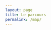 ```yaml
---
layout: page
title: Le parcours
permalink: /map/
---
```




    
<div id="mapid" class="mapbig"> </div>

<script>
var mymap = L.map('mapid').setView([48.282094, 13.058854], 7);
var osmUrl='http://{s}.tile.openstreetmap.org/{z}/{x}/{y}.png';
var osmAttrib='Map data © <a href="http://openstreetmap.org">OpenStreetMap</a> contributors';
var osm = new L.TileLayer(osmUrl, {minZoom: 4, maxZoom: 12, attribution: osmAttrib});
mymap.addLayer(osm);
{% for post in site.posts %}
    {% if post.latitude %}
    L.marker([{{post.latitude}}, {{post.longitude}}]).addTo(mymap).bindPopup("<a href='{{post.url | prepend: site.baseurl}}'> <strong>{{post.title}}</strong> </a>"); 
    {% endif %}
{% endfor %}
var latlngs = [
{% for post in site.posts %}
    {% if post.latitude %}
        [{{post.latitude}}, {{post.longitude}}]
            {% if forloop.last == false %}
            ,
        {% endif %}
   {% endif %}
{% endfor %}
]
var polyline = L.polyline(latlngs, {color: 'red'}).addTo(mymap);
</script>



 
